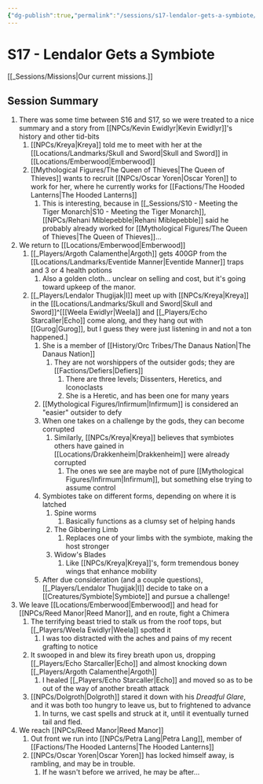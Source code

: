 ```yaml
---
{"dg-publish":true,"permalink":"/sessions/s17-lendalor-gets-a-symbiote/","tags":["gardenEntry"],"noteIcon":""}
---
```



# S17 - Lendalor Gets a Symbiote

[[_Sessions/Missions\|Our current missions.]]

## Session Summary
1. There was some time between S16 and S17, so we were treated to a nice summary and a story from [[NPCs/Kevin Ewidlyr\|Kevin Ewidlyr]]'s history and other tid-bits
	1. [[NPCs/Kreya\|Kreya]] told me to meet with her at the [[Locations/Landmarks/Skull and Sword\|Skull and Sword]] in [[Locations/Emberwood\|Emberwood]]
	2. [[Mythological Figures/The Queen of Thieves\|The Queen of Thieves]] wants to recruit [[NPCs/Oscar Yoren\|Oscar Yoren]] to work for her, where he currently works for [[Factions/The Hooded Lanterns\|The Hooded Lanterns]]
		1. This is interesting, because in [[_Sessions/S10 - Meeting the Tiger Monarch\|S10 - Meeting the Tiger Monarch]], [[NPCs/Rehani Miblepebble\|Rehani Miblepebble]] said he probably already worked for [[Mythological Figures/The Queen of Thieves\|The Queen of Thieves]]...
2. We return to [[Locations/Emberwood\|Emberwood]]
	1. [[_Players/Argoth Calamenthe\|Argoth]] gets 400GP from the [[Locations/Landmarks/Eventide Manner\|Eventide Manner]] traps and 3 or 4 health potions
		1. Also a golden cloth... unclear on selling and cost, but it's going toward upkeep of the manor.
	2. [[_Players/Lendalor Thugijak\|I]] meet up with [[NPCs/Kreya\|Kreya]] in the [[Locations/Landmarks/Skull and Sword\|Skull and Sword]]^[[[Weela Ewidlyr\|Weela]] and [[_Players/Echo Starcaller\|Echo]] come along, and they hang out with [[Gurog\|Gurog]], but I guess they were just listening in and not a ton happened.]
		1. She is a member of [[History/Orc Tribes/The Danaus Nation\|The Danaus Nation]]
			1. They are not worshippers of the outsider gods; they are [[Factions/Defiers\|Defiers]]
				1. There are three levels; Dissenters, Heretics, and Iconoclasts
				2. She is a Heretic, and has been one for many years
		2. [[Mythological Figures/Infirmum\|Infirmum]] is considered an "easier" outsider to defy
		3. When one takes on a challenge by the gods, they can become corrupted
			1. Similarly, [[NPCs/Kreya\|Kreya]] believes that symbiotes others have gained in [[Locations/Drakkenheim\|Drakkenheim]] were already corrupted
				1. The ones we see are maybe not of pure [[Mythological Figures/Infirmum\|Infirmum]], but something else trying to assume control
		4. Symbiotes take on different forms, depending on where it is latched
			1. Spine worms
				1. Basically functions as a clumsy set of helping hands
			2. The Gibbering Limb
				1. Replaces one of your limbs with the symbiote, making the host stronger
			3. Widow's Blades
				1. Like [[NPCs/Kreya\|Kreya]]'s, form tremendous boney wings that enhance mobility
		5. After due consideration (and a couple questions), [[_Players/Lendalor Thugijak\|I]] decide to take on a [[Creatures/Symbiote\|Symbiote]] and pursue a challenge!
3. We leave [[Locations/Emberwood\|Emberwood]] and head for [[NPCs/Reed Manor\|Reed Manor]], and en route, fight a Chimera
	1. The terrifying beast tried to stalk us from the roof tops, but [[_Players/Weela Ewidlyr\|Weela]] spotted it
		1. I was too distracted with the aches and pains of my recent grafting to notice
	2. It swooped in and blew its firey breath upon us, dropping [[_Players/Echo Starcaller\|Echo]] and almost knocking down [[_Players/Argoth Calamenthe\|Argoth]]
		1. I healed [[_Players/Echo Starcaller\|Echo]] and moved so as to be out of the way of another breath attack
	3. [[NPCs/Dolgroth\|Dolgroth]] stared it down with his *Dreadful Glare*, and it was both too hungry to leave us, but to frightened to advance
		1. In turns, we cast spells and struck at it, until it eventually turned tail and fled. 
4. We reach [[NPCs/Reed Manor\|Reed Manor]]
	1. Out front we run into [[NPCs/Petra Lang\|Petra Lang]], member of [[Factions/The Hooded Lanterns\|The Hooded Lanterns]]
	2. [[NPCs/Oscar Yoren\|Oscar Yoren]] has locked himself away, is rambling, and may be in trouble.
		1. If he wasn't before we arrived, he may be after...